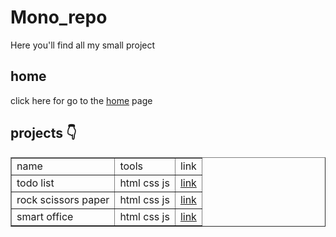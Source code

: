 # Mono_repo
Here you'll find all my small project
## home 
click here for go to the <a href="https://antyscript.github.io/Mono_repo/">home</a> page
## projects 👇

<table border="1">
  <tr>
    <td>name</td>
    <td>tools</td>
    <td>link</td>
  </tr>
  <tr>
    <td>todo list</td>
    <td>html css js</td>
    <td><a href="https://antyscript.github.io/Mono_repo/to-do-list/index.html">link</a></td>
  </tr>
  <tr>
    <td>rock scissors paper</td>
    <td>html css js</td>
    <td><a href="https://antyscript.github.io/Mono_repo/rock-scissor-paper/index.html">link</a></td>
  </tr>
  <tr>
    <td>smart office</td>
    <td>html css js</td>
    <td><a href="https://antyscript.github.io/Mono_repo/Smartoffice/index.html">link</a></td>
  </tr>
</table>